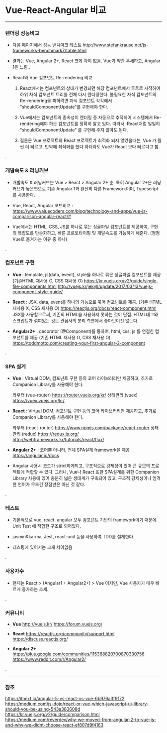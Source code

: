 # Vue-React-Angular 비교

***

### 렌더링 성능비교

 - 다음 페이지에서 성능 밴치마크 테스트 <http://www.stefankrause.net/js-frameworks-benchmark7/table.html>
 
 - 결과는 Vue, Angular 2+, React 크게 차이 없음.  Vue가 약간 우세하고, Angular 1은 느림.. 
 
 - React와 Vue 컴포넌트 Re-rendering 비교 
 
    1) React에서는 컴포넌트의 상태가 변경되면 해당 컴포넌트에서 루트로 시작하여 하위 자식 컴포넌트 트리를 전체 다시 렌더링한다. 
       불필요한 자식 컴포넌트의 Re-rendering을 피하려면 자식 컴포넌트 각각에서 "shouldComponentUpdate"를 구현해야 한다.
       
    2) Vue에서는 컴포넌트의 종속성이 렌더링 중 자동으로 추적되어 시스템에서 Re-rendering해야 하는 컴포넌트를 정확히 알고 있다. 
       따라서, React처럼 일일히 "shouldComponentUpdate" 를 구현해 주지 않아도 된다. 
       
    3) 결론은 Vue 프로젝트와 React 프로젝트가 최적화 되지 않았을때는, Vue 가 훨씬 더 빠르고, 만약에 최적화를 했다 하더라도 Vue가 React 보다 빠르다고 함. 
    
.   

### 개발속도 & 러닝커브

 - 개발속도 & 러닝커브는 Vue > React > Angular 2+  순.  특히 Angular 2+은 러닝커브가 높은편으로 기존 Angular 1과 완전히 다른 Framework이며, Typescript를 사용한다. 

 - Vue, React, Angular 코드비교 : <https://www.valuecoders.com/blog/technology-and-apps/vue-js-comparison-angular-react/#>
 
 -  Vue에서는 HTML, CSS, JS를 하나로 묶는 싱글파일 컴포넌트를 제공하여, 구현의 복잡도를 단순화하고, 빠른 프로토타이핑 및 개발속도를 가능하게 해준다. (점점 Vue로 옮겨가는 이유 중 하나)

.
 
### 컴포넌트 구현
         
 - **Vue** : template, js(data, event), style을 하나로 묶은 싱글파일 컴포넌트를 제공 (기존HTML 재사용 O, CSS 재사용 O) 
   <https://kr.vuejs.org/v2/guide/single-file-components.html>
   <http://vuejs.kr/jekyll/update/2017/03/13/vuejs-component-style-guide/>
   
 - **React** : JSX, data, event를 하나의 기능으로 묶어 컴포넌트를 제공. (기존 HTML 재사용 X,  CSS 재사용 O)
   <https://reactjs.org/docs/react-component.html>
   JSX를 사용함으로써, 기존의 HTML을 사용하지 못하는 것이 단점. 
   HTML태그와 스크립트가 섞여있는 것도 관심사의 분리 측면에서 좋아보이진 않는다.      
   
 - **Angular2+** : decorator (@Component)를 통하여, html, css, js 를 연결한 컴포넌트를 제공  (기존 HTML 재사용 O, CSS 재사용 O)
   <https://toddmotto.com/creating-your-first-angular-2-component>

.

### SPA 설계

 - **Vue** : Virtual DOM, 컴포넌트 구현 등의 코어 라이브러리만 제공하고, 추가로 Companion Library를 사용해야 한다. 
   
   라우터 (vue-router)
   <https://router.vuejs.org/kr/>
   상태관리 (vuex)
   <https://vuex.vuejs.org/kr/>
   
 - **React** : Virtual DOM, 컴포넌트 구현 등의 코어 라이브러리만 제공하고, 추가로 Companion Library를 사용해야 한다.
   
   라우터 (react-router)
   <https://www.npmjs.com/package/react-router>
   상태관리 (redux)
   <https://redux.js.org/>
   <http://webframeworks.kr/tutorials/react/flux/>
   
 - **Angular 2+** : 코어뿐 아니라, 전체 SPA설계 framework을 제공 
   <https://angular.io/docs>
 
 - Angular 사용시 코드가 strict하게되고, 구조적으로 강제성이 있어 큰 규모의 프로젝트에 적합할 수 있다.
   그러나, Vue나 React 또한 SPA설계를 위한 Companion Library 사용에 있어 충분히 넓은 생태계가 구축되어 있고,
   구조적 강제성이나 엄격한 언어가 무조건 장점만은 아닌 것 같다.

.

### 테스트

 - 기본적으로 vue, react, angular 모두 컴포넌트 기반의 framework이기 때문에 Unit Test 에 적합한 구조로 되어있다.

 - jasmin&karma, Jest, react-unit 등을 사용하여 TDD를 설계한다.

 - 테스팅에 있어서는 크게 차이없음

.

### 사용자수

 - 현재는 React > (Angular1 + Angular2+) > Vue 이지만, Vue 사용자가 매우 빠르게 증가하는 추세.
 
.

### 커뮤니티

 - **Vue**
    <http://vuejs.kr/>
    <https://forum.vuejs.org/>
    
 - **React**
    <https://reactjs.org/community/support.html>
    <https://discuss.reactjs.org/>
    
 - **Angular 2+**
    <https://plus.google.com/communities/115368820700870330756>
    <https://www.reddit.com/r/Angular2/>

.

***

### 참조
 
  <https://itnext.io/angular-5-vs-react-vs-vue-6b976a3f9172>
  <https://medium.com/js-dojo/react-or-vue-which-javascript-ui-library-should-you-be-using-543a383608d>
  <https://kr.vuejs.org/v2/guide/comparison.html>
  <https://medium.com/reverdev/why-we-moved-from-angular-2-to-vue-js-and-why-we-didnt-choose-react-ef807d9f4163>


